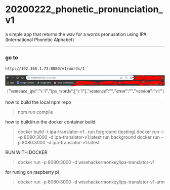 # 20200222_phonetic_pronunciation_v1
 a simple app that returns the wav for a words pronusation using IPA (International Phonetic Alphabet)
 
-----------
### go to 
```
http://192.168.1.73:8080/v1/words/1
```

![](/screehshot_v1.jpg?raw=true "Optional Title")
how to build the local npm repo
> npm run compile

how to build/run the docker container
build 
>docker build -t ipa-translator-v1 .
run forground (testing)
> docker run -i -p 8080:3000 -d ipa-translator-v1:latest
run background
> docker run -p 8080:3000 -d ipa-translator-v1:latest


RUN WITH DOCKER
>docker run -p 8080:3000 -d  wisehackermonkey/ipa-translator-v1

for runing on raspberry pi
>docker run -p 8080:3000 -d  wisehackermonkey/ipa-translator-v1-arm

